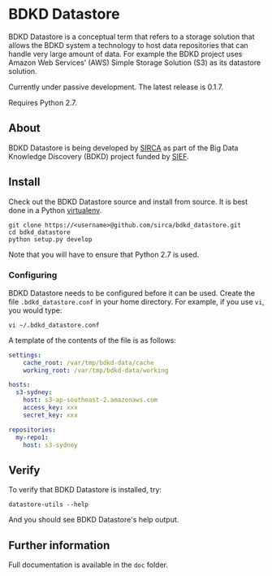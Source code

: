 # BDKD Datastore

BDKD Datastore is a conceptual term that refers to a storage solution that allows the BDKD system a technology to host data repositories that can handle very large amount of data. For example the BDKD project uses Amazon Web Services’ (AWS) Simple Storage Solution (S3) as its datastore solution.

Currently under passive development. The latest release is 0.1.7.

Requires Python 2.7.

## About

BDKD Datastore is being developed by [SIRCA](http://www.sirca.org.au/) as part of the Big Data Knowledge Discovery (BDKD) project funded by [SIEF](http://www.sief.org.au).

## Install

Check out the BDKD Datastore source and install from source. 
It is best done in a Python [virtualenv](https://virtualenv.pypa.io/en/latest/).


    git clone https://<username>@github.com/sirca/bdkd_datastore.git
    cd bdkd_datastore
    python setup.py develop

Note that you will have to ensure that Python 2.7 is used.
    

### Configuring
BDKD Datastore needs to be configured before it can be used. Create the file `.bdkd_datastore.conf` in your home directory.
For example, if you use `vi`, you would type:

    vi ~/.bdkd_datastore.conf

A template of the contents of the file is as follows:
```yaml
settings:
    cache_root: /var/tmp/bdkd-data/cache
    working_root: /var/tmp/bdkd-data/working

hosts:
  s3-sydney:
    host: s3-ap-southeast-2.amazonaws.com
    access_key: xxx
    secret_key: xxx

repositories:
  my-repo1:
    host: s3-sydney
```

## Verify

To verify that BDKD Datastore is installed, try:

    datastore-utils --help
    
And you should see BDKD Datastore's help output.


## Further information

Full documentation is available in the `doc` folder.
